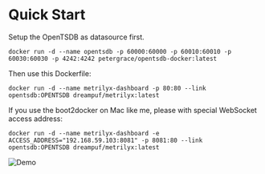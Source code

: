 # Quick Start

Setup the OpenTSDB as datasource first.

    docker run -d --name opentsdb -p 60000:60000 -p 60010:60010 -p 60030:60030 -p 4242:4242 petergrace/opentsdb-docker:latest

Then use this Dockerfile:

    docker run -d --name metrilyx-dashboard -p 80:80 --link opentsdb:OPENTSDB dreampuf/metrilyx:latest

If you use the boot2docker on Mac like me, please with special WebSocket access address:

    docker run -d --name metrilyx-dashboard -e ACCESS_ADDRESS="192.168.59.103:8081" -p 8081:80 --link opentsdb:OPENTSDB dreampuf/metrilyx:latest

![Demo][1]

  [1]: http://i.imgur.com/P0UvoHv.png
